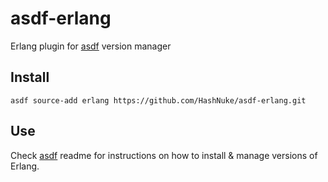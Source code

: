# asdf-erlang

Erlang plugin for [asdf](https://github.com/HashNuke/asdf) version manager

## Install

```
asdf source-add erlang https://github.com/HashNuke/asdf-erlang.git
```

## Use

Check [asdf](https://github.com/HashNuke/asdf) readme for instructions on how to install & manage versions of Erlang.
